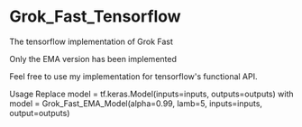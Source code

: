 # Grok_Fast_Tensorflow
The tensorflow implementation of Grok Fast

Only the EMA version has been implemented

Feel free to use my implementation for tensorflow's functional API.

Usage
Replace
model = tf.keras.Model(inputs=inputs, outputs=outputs)
with
model = Grok_Fast_EMA_Model(alpha=0.99, lamb=5, inputs=inputs, output=outputs)
